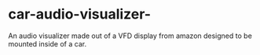 # car-audio-visualizer-
An audio visualizer made out of a VFD display from amazon designed to be mounted inside of a car.
